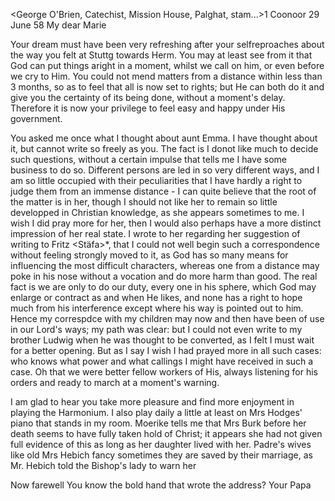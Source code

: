 <George O'Brien, Catechist, Mission House, Palghat, stam...>1 
 Coonoor 29 June 58
My dear Marie

Your dream must have been very refreshing after your selfreproaches about the way you felt at Stuttg towards Herm. You may at least see from it that God can put things aright in a moment, whilst we call on him, or even before we cry to Him. You could not mend matters from a distance within less than 3 months, so as to feel that all is now set to rights; but He can both do it and give you the certainty of its being done, without a moment's delay. Therefore it is now your privilege to feel easy and happy under His government.

You asked me once what I thought about aunt Emma. I have thought about it, but cannot write so freely as you. The fact is I donot like much to decide such questions, without a certain impulse that tells me I have some business to do so. Different persons are led in so very different ways, and I am so little occupied with their peculiarities that I have hardly a right to judge them from an immense distance - I can quite believe that the root of the matter is in her, though I should not like her to remain so little developped in Christian knowledge, as she appears sometimes to me. I wish I did pray more for her, then I would also perhaps have a more distinct impression of her real state. I wrote to her regarding her suggestion of writing to Fritz <Stäfa>*, that I could not well begin such a correspondence without feeling strongly moved to it, as God has so many means for influencing the most difficult characters, whereas one from a distance may poke in his nose without a vocation and do more harm than good. The real fact is we are only to do our duty, every one in his sphere, which God may enlarge or contract as and when He likes, and none has a right to hope much from his interference except where his way is pointed out to him. Hence my correspdce with my children may now and then have been of use in our Lord's ways; my path was clear: but I could not even write to my brother Ludwig when he was thought to be converted, as I felt I must wait for a better opening. But as I say I wish I had prayed more in all such cases: who knows what power and what callings I might have received in such a case. Oh that we were better fellow workers of His, always listening for his orders and ready to march at a moment's warning.

I am glad to hear you take more pleasure and find more enjoyment in playing the Harmonium. I also play daily a little at least on Mrs Hodges' piano that stands in my room. Moerike tells me that Mrs Burk before her death seems to have fully taken hold of Christ; it appears she had not given full evidence of this as long as her daughter lived with her. Padre's wives like old Mrs Hebich fancy sometimes they are saved by their marriage, as Mr. Hebich told the Bishop's lady to warn her

Now farewell You know the bold hand that wrote the address?
 Your Papa

